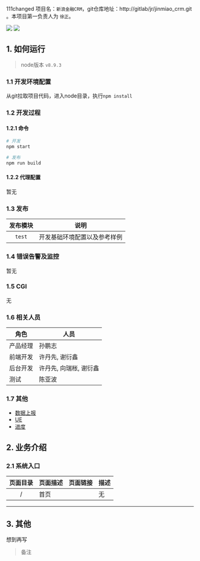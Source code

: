 111changed
项目名：`新浪金融CRM`，git仓库地址：http://gitlab/jr/jinmiao_crm.git 。本项目第一负责人为 `徐正`。

![](https://img.shields.io/badge/language-javascript-orange.svg)
![](https://img.shields.io/badge/node-v8.9.3-green.svg)

## 1. 如何运行

> node版本 `v8.9.3`

### 1.1 开发环境配置

从git拉取项目代码，进入node目录，执行`npm install`

### 1.2 开发过程

#### 1.2.1 命令

```sh
# 开发
npm start

# 发布
npm run build
```

#### 1.2.2 代理配置

暂无

### 1.3 发布

| 发布模块 | 说明 |
| :---: | --- |
| `test` | 开发基础环境配置以及参考样例 |

### 1.4 错误告警及监控
暂无

### 1.5 CGI
无

### 1.6 相关人员

| 角色 | 人员 |
| --- | --- |
| 产品经理 | 孙鹏志 |
| 前端开发 | 许丹先, 谢衍鑫 |
| 后台开发 | 许丹先, 向瑞枨, 谢衍鑫 |
| 测试 | 陈亚波 |

### 1.7 其他

- [数据上报](暂无)
- [UE](file:///D:/新浪金融电销CRM/start.htmlxxx)
- [进度](http://172.16.59.143:8099/progress/%E6%96%B0%E6%B5%AA%E9%87%91%E8%9E%8DCRM/task.html)


## 2. 业务介绍

### 2.1 系统入口

| 页面目录 | 页面描述 | 页面链接 | 描述 |
| :-----: | :------- | ------ | ----- |
|    /    |   首页   |         |   无   |


- - -


## 3. 其他

想到再写

> 备注
